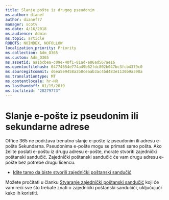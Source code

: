 ```yaml
---
title: Slanje pošte iz drugog pseudonim
ms.author: dianef
author: dianef77
manager: scotv
ms.date: 4/16/2018
ms.audience: Admin
ms.topic: article
ROBOTS: NOINDEX, NOFOLLOW
localization_priority: Priority
ms.collection: Adm_O365
ms.custom: Adm_O365
ms.assetid: aa1bcbea-c09e-40f1-81ad-e86ad567ae16
ms.openlocfilehash: 04774654e774a49b62fdc802b047bc3fcb4379c0
ms.sourcegitcommit: d6ea5e9458a2b8ceaab3ac4bd483e1130b9a398a
ms.translationtype: MT
ms.contentlocale: hr-HR
ms.lasthandoff: 01/15/2019
ms.locfileid: "28279773"
---
```

# <a name="send-email-from-an-alias-or-secondary-address"></a>Slanje e-pošte iz pseudonim ili sekundarne adrese

Office 365 ne podržava trenutno slanje e-pošte iz pseudonim ili adresu e-pošte Sekundarna. Pseudonima e-pošte mogu se primati samo pošta. Ako želite poslati e-poštu iz drugu adresu e-pošte, morate stvoriti zajednički poštanski sandučić. Zajednički poštanski sandučić će vam drugu adresu e-pošte bez potrebe drugu licencu. 
  
- [Idite tamo da biste stvorili zajednički poštanski sandučić](https://portal.office.com/AdminPortal/Home#/AssistedGuide/addemailoptions)
    
Možete pročitati u članku [Stvaranje zajednički poštanski sandučić](https://support.office.com/article/871a246d-3acd-4bba-948e-5de8be0544c9) koji će vam reći sve što trebate znati o zajednički poštanski sandučići, uključujući kako ih koristiti. 
  

